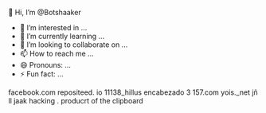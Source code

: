  👋 Hi, I’m @Botshaaker
- 👀 I’m interested in ...
- 🌱 I’m currently learning ...
- 💞️ I’m looking to collaborate on ...
- 📫 How to reach me ...
- 😄 Pronouns: ...
- ⚡ Fun fact: ...

<!---
Botshaaker/Botshaaker is a ✨ special ✨ repository because its `README.md` (this file) appears on your GitHub profile.
You can click the Preview link to take a look at your changes.
--->
facebook.com
repositeed. io
11138_hillus
encabezado 3
157.com
yois._net
jñ ll
jaak
hacking . producrt of the clipboard 
